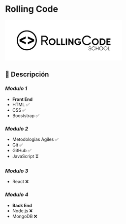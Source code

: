 # Rolling Code
![Rolling Code](/RollingCode.png)
## 📝 Descripción
### *Modulo 1*
- **Front End**
- HTML ✅​
- CSS ✅​
- Booststrap ✅​
### *Modulo 2*
- Metodologias Agiles ✅​
- Git ✅​
- GitHub ✅​
- JavaScript ⏳​
### *Modulo 3*
- React ​❌
### *Modulo 4*
- **Back End**
- Node.js ​❌
- MongoDB ​❌
